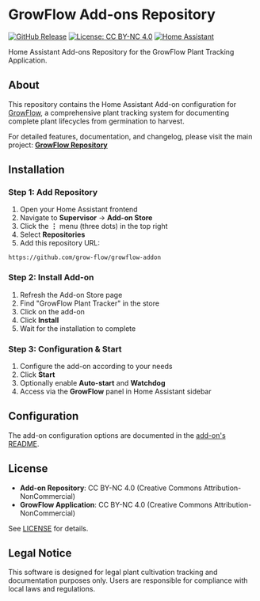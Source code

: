 # GrowFlow Add-ons Repository

[![GitHub Release](https://img.shields.io/github/v/tag/grow-flow/growflow.svg)](https://github.com/grow-flow/growflow/)
[![License: CC BY-NC 4.0](https://img.shields.io/badge/License-CC%20BY--NC%204.0-lightgrey.svg)](https://creativecommons.org/licenses/by-nc/4.0/)
[![Home Assistant](https://img.shields.io/badge/Home%20Assistant-Add--on-blue.svg)](https://www.home-assistant.io/addons/)

Home Assistant Add-ons Repository for the GrowFlow Plant Tracking Application.

## About

This repository contains the Home Assistant Add-on configuration for [GrowFlow](https://github.com/grow-flow/growflow), a comprehensive plant tracking system for documenting complete plant lifecycles from germination to harvest.

For detailed features, documentation, and changelog, please visit the main project: **[GrowFlow Repository](https://github.com/grow-flow/growflow)**

## Installation

### Step 1: Add Repository

1. Open your Home Assistant frontend
2. Navigate to **Supervisor** → **Add-on Store**
3. Click the **⋮** menu (three dots) in the top right
4. Select **Repositories**
5. Add this repository URL:

```
https://github.com/grow-flow/growflow-addon
```

### Step 2: Install Add-on

1. Refresh the Add-on Store page
2. Find "GrowFlow Plant Tracker" in the store
3. Click on the add-on
4. Click **Install**
5. Wait for the installation to complete

### Step 3: Configuration & Start

1. Configure the add-on according to your needs
2. Click **Start**
3. Optionally enable **Auto-start** and **Watchdog**
4. Access via the **GrowFlow** panel in Home Assistant sidebar

## Configuration

The add-on configuration options are documented in the [add-on's README](growflow/README.md).

## License

- **Add-on Repository**: CC BY-NC 4.0 (Creative Commons Attribution-NonCommercial)
- **GrowFlow Application**: CC BY-NC 4.0 (Creative Commons Attribution-NonCommercial)

See [LICENSE](https://github.com/grow-flow/growflow/blob/main/LICENSE) for details.

## Legal Notice

This software is designed for legal plant cultivation tracking and documentation purposes only. Users are responsible for compliance with local laws and regulations.
